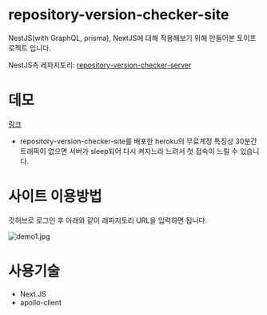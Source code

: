 # repository-version-checker-site

NestJS(with GraphQL, prisma), NextJS에 대해 적용해보기 위해 만들어본 토이프로젝트 입니다.

NestJS측 레파지토리: [repository-version-checker-server](https://github.com/read0more/repository-version-checker-server)

# 데모

[링크](https://repository-version-checker-frontend.vercel.app/)

- repository-version-checker-site를 배포한 heroku의 무료계정 특징상 30분간 트래픽이 없으면 서버가 sleep되어 다시 켜지느라 느려서 첫 접속이 느릴 수 있습니다.

# 사이트 이용방법

깃허브로 로그인 후 아래와 같이 레파지토리 URL을 입력하면 됩니다.

![demo1.jpg][1]

# 사용기술

- Next.JS
- apollo-client

[1]: https://raw.githubusercontent.com/read0more/repository-version-checker-site/main/public/images/demo/demo.png
